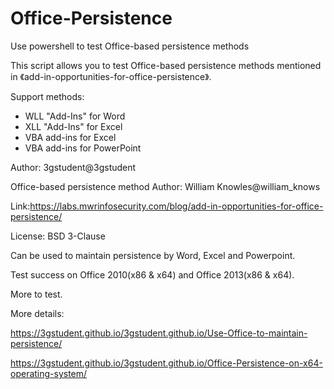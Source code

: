 # Office-Persistence
Use powershell to test Office-based persistence methods

This script allows you to test Office-based persistence methods mentioned in 《add-in-opportunities-for-office-persistence》.

Support methods:
- WLL "Add-Ins" for Word
- XLL "Add-Ins" for Excel
- VBA add-ins for Excel
- VBA add-ins for PowerPoint 

Author: 3gstudent@3gstudent

Office-based persistence method Author: William Knowles@william_knows

Link:https://labs.mwrinfosecurity.com/blog/add-in-opportunities-for-office-persistence/

License: BSD 3-Clause

Can be used to maintain persistence by Word, Excel and Powerpoint.

Test success on Office 2010(x86 & x64) and Office 2013(x86 & x64). 

More to test.

More details:

https://3gstudent.github.io/3gstudent.github.io/Use-Office-to-maintain-persistence/

https://3gstudent.github.io/3gstudent.github.io/Office-Persistence-on-x64-operating-system/
